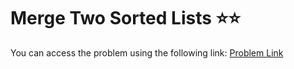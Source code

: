 # Merge Two Sorted Lists ⭐⭐
You can access the problem using the following link: [Problem Link](https://leetcode.com/problems/merge-two-sorted-lists/description/)
